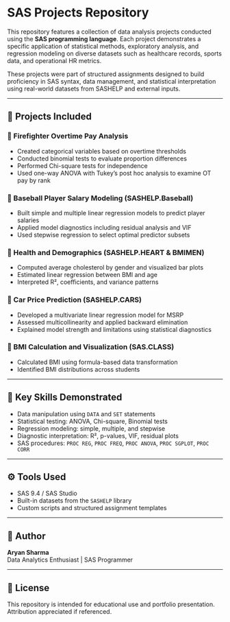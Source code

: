 # SAS Projects Repository 

This repository features a collection of data analysis projects conducted using the **SAS programming language**. Each project demonstrates a specific application of statistical methods, exploratory analysis, and regression modeling on diverse datasets such as healthcare records, sports data, and operational HR metrics.

These projects were part of structured assignments designed to build proficiency in SAS syntax, data management, and statistical interpretation using real-world datasets from SASHELP and external inputs.

---

## 📁 Projects Included

### 🔹 Firefighter Overtime Pay Analysis
- Created categorical variables based on overtime thresholds
- Conducted binomial tests to evaluate proportion differences
- Performed Chi-square tests for independence
- Used one-way ANOVA with Tukey’s post hoc analysis to examine OT pay by rank

### 🔹 Baseball Player Salary Modeling (SASHELP.Baseball)
- Built simple and multiple linear regression models to predict player salaries
- Applied model diagnostics including residual analysis and VIF
- Used stepwise regression to select optimal predictor subsets

### 🔹 Health and Demographics (SASHELP.HEART & BMIMEN)
- Computed average cholesterol by gender and visualized bar plots
- Estimated linear regression between BMI and age
- Interpreted R², coefficients, and variance patterns

### 🔹 Car Price Prediction (SASHELP.CARS)
- Developed a multivariate linear regression model for MSRP
- Assessed multicollinearity and applied backward elimination
- Explained model strength and limitations using statistical diagnostics

### 🔹 BMI Calculation and Visualization (SAS.CLASS)
- Calculated BMI using formula-based data transformation
- Identified BMI distributions across students

---

## 🧠 Key Skills Demonstrated
- Data manipulation using `DATA` and `SET` statements
- Statistical testing: ANOVA, Chi-square, Binomial tests
- Regression modeling: simple, multiple, and stepwise
- Diagnostic interpretation: R², p-values, VIF, residual plots
- SAS procedures: `PROC REG`, `PROC FREQ`, `PROC ANOVA`, `PROC SGPLOT`, `PROC CORR`

---

## ⚙️ Tools Used
- SAS 9.4 / SAS Studio
- Built-in datasets from the `SASHELP` library
- Custom scripts and structured assignment templates

---

## 👤 Author

**Aryan Sharma**  
Data Analytics Enthusiast | SAS Programmer

---

## 📘 License

This repository is intended for educational use and portfolio presentation. Attribution appreciated if referenced.

